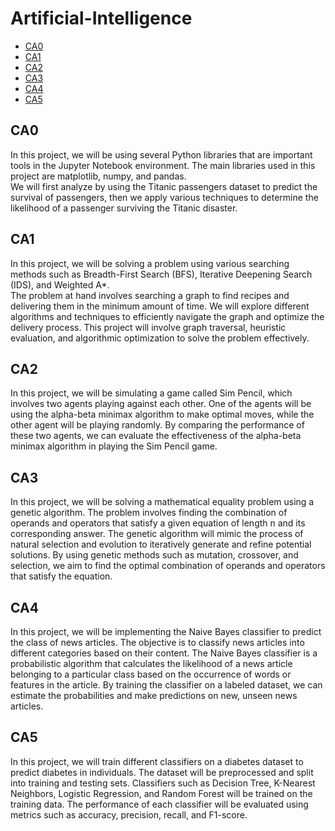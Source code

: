 # Artificial-Intelligence

-   [CA0](#CA0)
-   [CA1](#CA1)
-   [CA2](#CA2)
-   [CA3](#CA3)
-   [CA4](#CA4)
-   [CA5](#CA5)

## CA0

In this project, we will be using several Python libraries that are important tools in the Jupyter Notebook environment. The main libraries used in this project are matplotlib, numpy, and pandas.  
We will first analyze by using the Titanic passengers dataset to predict the survival of passengers, then we apply various techniques to determine the likelihood of a passenger surviving the Titanic disaster.

## CA1

In this project, we will be solving a problem using various searching methods such as Breadth-First Search (BFS), Iterative Deepening Search (IDS), and Weighted A\*.  
The problem at hand involves searching a graph to find recipes and delivering them in the minimum amount of time. We will explore different algorithms and techniques to efficiently navigate the graph and optimize the delivery process. This project will involve graph traversal, heuristic evaluation, and algorithmic optimization to solve the problem effectively.

## CA2

In this project, we will be simulating a game called Sim Pencil, which involves two agents playing against each other. One of the agents will be using the alpha-beta minimax algorithm to make optimal moves, while the other agent will be playing randomly. By comparing the performance of these two agents, we can evaluate the effectiveness of the alpha-beta minimax algorithm in playing the Sim Pencil game.

## CA3

In this project, we will be solving a mathematical equality problem using a genetic algorithm. The problem involves finding the combination of operands and operators that satisfy a given equation of length n and its corresponding answer. The genetic algorithm will mimic the process of natural selection and evolution to iteratively generate and refine potential solutions. By using genetic methods such as mutation, crossover, and selection, we aim to find the optimal combination of operands and operators that satisfy the equation.

## CA4

In this project, we will be implementing the Naive Bayes classifier to predict the class of news articles. The objective is to classify news articles into different categories based on their content. The Naive Bayes classifier is a probabilistic algorithm that calculates the likelihood of a news article belonging to a particular class based on the occurrence of words or features in the article. By training the classifier on a labeled dataset, we can estimate the probabilities and make predictions on new, unseen news articles.

## CA5

In this project, we will train different classifiers on a diabetes dataset to predict diabetes in individuals. The dataset will be preprocessed and split into training and testing sets. Classifiers such as Decision Tree, K-Nearest Neighbors, Logistic Regression, and Random Forest will be trained on the training data. The performance of each classifier will be evaluated using metrics such as accuracy, precision, recall, and F1-score.
